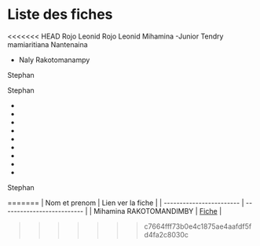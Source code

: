 # Liste des fiches


<<<<<<< HEAD
Rojo Leonid
Rojo Leonid
Mihamina
 -Junior
Tendry mamiaritiana
Nantenaina
- Naly Rakotomanampy

Stephan

Stephan


- 
-
-
-
-
-
-
-
-
Stephan

=======
| Nom et prenom            | Lien ver la fiche          |
| ------------------------ | -------------------------- |
| Mihamina RAKOTOMANDIMBY  | [Fiche](./Mihamina.md)        |
>>>>>>> c7664fff73b0e4c1875ae4aafdf5fd4fa2c8030c

